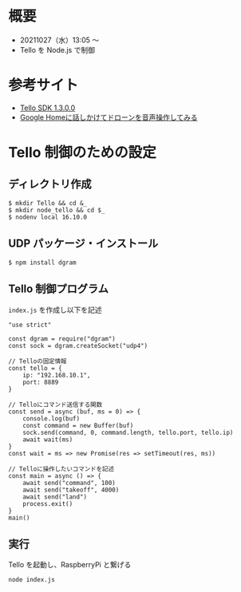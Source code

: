 # 概要
- 20211027（水）13:05 〜
- Tello を Node.js で制御
<p></p>

# 参考サイト
- [Tello SDK 1.3.0.0](https://terra-1-g.djicdn.com/2d4dce68897a46b19fc717f3576b7c6a/Tello%20%E7%BC%96%E7%A8%8B%E7%9B%B8%E5%85%B3/For%20Tello/Tello%20SDK%20Documentation%20EN_1.3_1122.pdf)
- [Google Homeに話しかけてドローンを音声操作してみる](https://qiita.com/miso_develop/items/a482dc4d168ec0a33818)
<p></p>

# Tello 制御のための設定
## ディレクトリ作成
```
$ mkdir Tello && cd &_
$ mkdir node_tello && cd $_
$ nodenv local 16.10.0
```
<p></p>

## UDP パッケージ・インストール
```
$ npm install dgram
```
<p></p>
<div class="page-break"></div>

## Tello 制御プログラム
`index.js` を作成し以下を記述
<p></p>

```
"use strict"

const dgram = require("dgram")
const sock = dgram.createSocket("udp4")

// Telloの固定情報
const tello = {
    ip: "192.168.10.1",
    port: 8889
}

// Telloにコマンド送信する関数
const send = async (buf, ms = 0) => {
    console.log(buf)
    const command = new Buffer(buf)
    sock.send(command, 0, command.length, tello.port, tello.ip)
    await wait(ms)
}
const wait = ms => new Promise(res => setTimeout(res, ms))

// Telloに操作したいコマンドを記述
const main = async () => {
    await send("command", 100)
    await send("takeoff", 4000)
    await send("land")
    process.exit()
}
main()
```
<p></p>

## 実行
Tello を起動し、RaspberryPi と繋げる

```
node index.js
```
<p></p>
<div class="page-break"></div>
